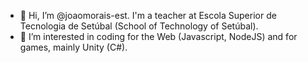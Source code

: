 - 👋 Hi, I’m @joaomorais-est. I'm a teacher at Escola Superior de Tecnologia de Setúbal (School of Technology of Setúbal).
- 👀 I’m interested in coding for the Web (Javascript, NodeJS) and for games, mainly Unity (C#).

<!---
joaomorais-est/joaomorais-est is a ✨ special ✨ repository because its `README.md` (this file) appears on your GitHub profile.
You can click the Preview link to take a look at your changes.
--->
